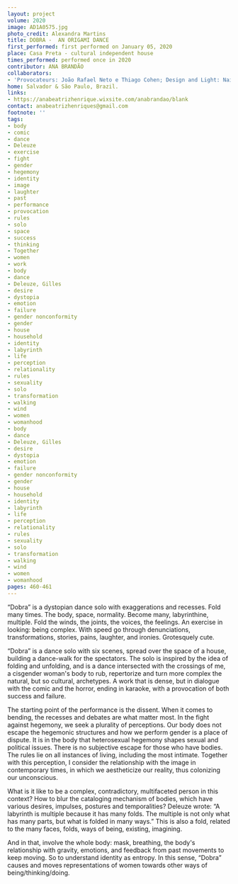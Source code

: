 ```yaml
---
layout: project
volume: 2020
image: AD1A0575.jpg
photo_credit: Alexandra Martins
title: DOBRA -  AN ORIGAMI DANCE
first_performed: first performed on January 05, 2020
place: Casa Preta - cultural independent house
times_performed: performed once in 2020
contributor: ANA BRANDÃO
collaborators:
- 'Provocateurs: João Rafael Neto e Thiago Cohen; Design and Light: Naiara Rezende'
home: Salvador & São Paulo, Brazil.
links:
- https://anabeatrizhenrique.wixsite.com/anabrandao/blank
contact: anabeatrizhenriques@gmail.com
footnote: ''
tags:
- body
- comic
- dance
- Deleuze
- exercise
- fight
- gender
- hegemony
- identity
- image
- laughter
- past
- performance
- provocation
- rules
- solo
- space
- success
- thinking
- Together
- women
- work
- body
- dance
- Deleuze, Gilles
- desire
- dystopia
- emotion
- failure
- gender nonconformity
- gender
- house
- household
- identity
- labyrinth
- life
- perception
- relationality
- rules
- sexuality
- solo
- transformation
- walking
- wind
- women
- womanhood
- body
- dance
- Deleuze, Gilles
- desire
- dystopia
- emotion
- failure
- gender nonconformity
- gender
- house
- household
- identity
- labyrinth
- life
- perception
- relationality
- rules
- sexuality
- solo
- transformation
- walking
- wind
- women
- womanhood
pages: 460-461
---
```


“Dobra” is a dystopian dance solo with exaggerations and recesses. Fold many times. The body, space, normality. Become many, labyrinthine, multiple. Fold the winds, the joints, the voices, the feelings. An exercise in looking: being complex. With speed go through denunciations, transformations, stories, pains, laughter, and ironies. Grotesquely cute.

“Dobra” is a dance solo with six scenes, spread over the space of a house, building a dance-walk for the spectators. The solo is inspired by the idea of folding and unfolding, and is a dance intersected with the crossings of me, a cisgender woman's body to rub, repertorize and turn more complex the natural, but so cultural, archetypes. A work that is dense, but in dialogue with the comic and the horror, ending in karaoke, with a provocation of both success and failure.

The starting point of the performance is the dissent. When it comes to bending, the recesses and debates are what matter most. In the fight against hegemony, we seek a plurality of perceptions. Our body does not escape the hegemonic structures and how we perform gender is a place of dispute. It is in the body that heterosexual hegemony shapes sexual and political issues. There is no subjective escape for those who have bodies. The rules lie on all instances of living, including the most intimate. Together with this perception, I consider the relationship with the image in contemporary times, in which we aestheticize our reality, thus colonizing our unconscious.

What is it like to be a complex, contradictory, multifaceted person in this context? How to blur the cataloging mechanism of bodies, which have various desires, impulses, postures and temporalities? Deleuze wrote: “A labyrinth is multiple because it has many folds. The multiple is not only what has many parts, but what is folded in many ways.” This is also a fold, related to the many faces, folds, ways of being, existing, imagining.

And in that, involve the whole body: mask, breathing, the body's relationship with gravity, emotions, and feedback from past movements to keep moving. So to understand identity as entropy. In this sense, “Dobra” causes and moves representations of women towards other ways of being/thinking/doing.